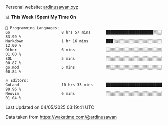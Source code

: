 Personal website: [ardinusawan.xyz](https://ardinusawan.xyz)

<!--START_SECTION:waka-->
📊 **This Week I Spent My Time On** 

```text
💬 Programming Languages: 
Go                       8 hrs 57 mins       █████████████████████░░░░   83.99 % 
Markdown                 1 hr 16 mins        ███░░░░░░░░░░░░░░░░░░░░░░   12.00 % 
Other                    6 mins              ░░░░░░░░░░░░░░░░░░░░░░░░░   01.00 % 
SQL                      5 mins              ░░░░░░░░░░░░░░░░░░░░░░░░░   00.87 % 
go.mod                   5 mins              ░░░░░░░░░░░░░░░░░░░░░░░░░   00.84 % 

🔥 Editors: 
GoLand                   10 hrs 33 mins      █████████████████████████   98.96 % 
Neovim                   6 mins              ░░░░░░░░░░░░░░░░░░░░░░░░░   01.04 % 
```


 Last Updated on 04/05/2025 03:19:41 UTC
<!--END_SECTION:waka-->
Data taken from https://wakatime.com/@ardinusawan
